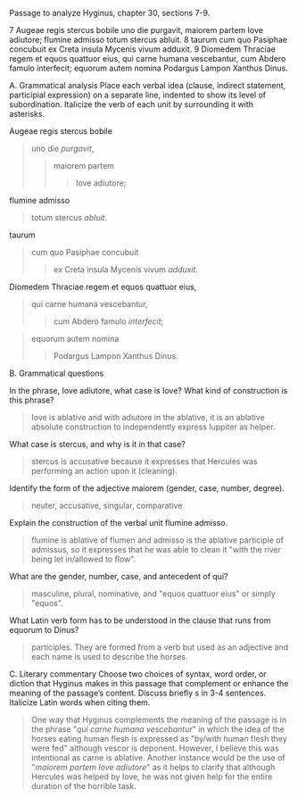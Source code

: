 Passage to analyze
Hyginus, chapter 30, sections 7-9.

7 Augeae regis stercus bobile uno die purgavit, maiorem partem Iove adiutore; flumine admisso totum stercus abluit.
8 taurum cum quo Pasiphae concubuit ex Creta insula Mycenis vivum adduxit.
9 Diomedem Thraciae regem et equos quattuor eius, qui carne humana vescebantur, cum Abdero famulo interfecit; equorum autem nomina Podargus Lampon Xanthus Dinus.

A. Grammatical analysis
Place each verbal idea (clause, indirect statement, participial expression) on a separate line, indented to show its level of subordination. Italicize the verb of each unit by surrounding it with asterisks.


 Augeae regis stercus bobile 
>uno die *purgavit*, 
>>maiorem partem 
>>>Iove adiutore; 

flumine admisso 
>totum stercus *abluit*.

 taurum 
> cum quo Pasiphae concubuit 
>> ex Creta insula Mycenis vivum *adduxit*.

 Diomedem Thraciae regem et equos quattuor eius, 
>qui carne humana vescebantur, 
>>cum Abdero famulo *interfecit*; 

>equorum autem nomina 
>>Podargus Lampon Xanthus Dinus.

B. Grammatical questions

In the phrase, Iove adiutore, what case is Iove? What kind of construction is this phrase?
>Iove is ablative and with adiutore in the ablative, it is an ablative absolute construction to independently express Iuppiter as helper.

What case is stercus, and why is it in that case?
>stercus is accusative because it expresses that Hercules was performing an action upon it (cleaning).

Identify the form of the adjective maiorem (gender, case, number, degree).
>neuter, accusative, singular, comparative

Explain the construction of the verbal unit flumine admisso.
>flumine is ablative of flumen and admisso is the ablative participle of admissus, so it expresses that he was able to clean it "with the river being let in/allowed to flow".

What are the gender, number, case, and antecedent of qui?
>masculine, plural, nominative, and "equos quattuor eius" or simply "equos".

What Latin verb form has to be understood in the clause that runs from equorum to Dinus?
>participles. They are formed from a verb but used as an adjective and each name is used to describe the horses.

C. Literary commentary
Choose two choices of syntax, word order, or diction that Hyginus makes in this passage that complement or enhance the meaning of the passage’s content. Discuss briefly s in 3-4 sentences. Italicize Latin words when citing them.

> One way that Hyginus complements the meaning of the passage is in the phrase "*qui carne humana vescebantur*" in which the idea of the horses eating human flesh is expressed as "by/with human flesh they were fed" although vescor is deponent. However, I believe this was intentional as carne is ablative. Another instance would be the use of "*maiorem partem Iove adiutore*" as it helps to clarify that although Hercules was helped by Iove, he was not given help for the entire duration of the horrible task.

